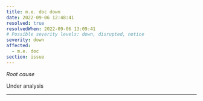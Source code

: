 ```yaml
---
title: m.e. doc down
date: 2022-09-06 12:48:41
resolved: true
resolvedWhen: 2022-09-06 13:09:41
# Possible severity levels: down, disrupted, notice
severity: down
affected:
  - m.e. doc
section: issue
---
```


*Root cause*

Under analysis

---


